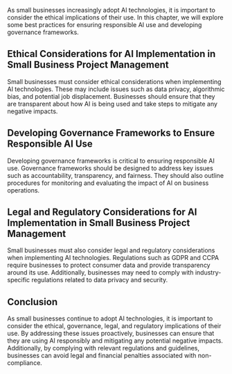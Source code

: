 
As small businesses increasingly adopt AI technologies, it is important to consider the ethical implications of their use. In this chapter, we will explore some best practices for ensuring responsible AI use and developing governance frameworks.

Ethical Considerations for AI Implementation in Small Business Project Management
---------------------------------------------------------------------------------

Small businesses must consider ethical considerations when implementing AI technologies. These may include issues such as data privacy, algorithmic bias, and potential job displacement. Businesses should ensure that they are transparent about how AI is being used and take steps to mitigate any negative impacts.

Developing Governance Frameworks to Ensure Responsible AI Use
-------------------------------------------------------------

Developing governance frameworks is critical to ensuring responsible AI use. Governance frameworks should be designed to address key issues such as accountability, transparency, and fairness. They should also outline procedures for monitoring and evaluating the impact of AI on business operations.

Legal and Regulatory Considerations for AI Implementation in Small Business Project Management
----------------------------------------------------------------------------------------------

Small businesses must also consider legal and regulatory considerations when implementing AI technologies. Regulations such as GDPR and CCPA require businesses to protect consumer data and provide transparency around its use. Additionally, businesses may need to comply with industry-specific regulations related to data privacy and security.

Conclusion
----------

As small businesses continue to adopt AI technologies, it is important to consider the ethical, governance, legal, and regulatory implications of their use. By addressing these issues proactively, businesses can ensure that they are using AI responsibly and mitigating any potential negative impacts. Additionally, by complying with relevant regulations and guidelines, businesses can avoid legal and financial penalties associated with non-compliance.
